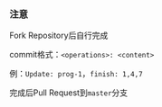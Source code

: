 ### 注意

Fork Repository后自行完成

commit格式：`<operations>: <content>`

例：`Update: prog-1`，`finish: 1,4,7`

完成后Pull Request到`master`分支